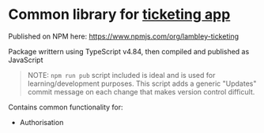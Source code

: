 # Common library for [ticketing app](https://github.com/lambley/ticketing_app)

Published on NPM here: https://www.npmjs.com/org/lambley-ticketing

Package writtern using TypeScript v4.84, then  compiled and published as JavaScript

> NOTE: `npm run pub` script included is ideal and is used for learning/development purposes. This script adds a generic "Updates" commit message on each change that makes version control difficult.

Contains common functionality for:

- Authorisation

